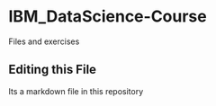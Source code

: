 # IBM_DataScience-Course
Files and exercises

## Editing this File

Its a markdown file in this repository
